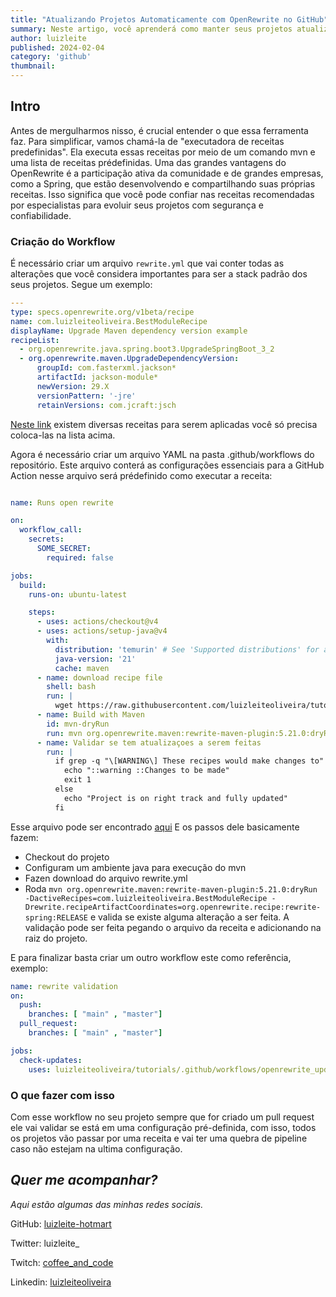 ```yaml
---
title: "Atualizando Projetos Automaticamente com OpenRewrite no GitHub"
summary: Neste artigo, você aprenderá como manter seus projetos atualizados com base em uma receita predefinida usando OpenRewrite 
author: luizleite
published: 2024-02-04
category: 'github'
thumbnail: 
---
```


## Intro

Antes de mergulharmos nisso, é crucial entender o que essa ferramenta faz. Para simplificar, vamos chamá-la de 
"executadora de receitas predefinidas". Ela executa essas receitas por meio de um comando mvn e uma lista de receitas
prédefinidas. Uma das grandes vantagens do OpenRewrite é a participação ativa da comunidade e de grandes empresas, como 
a Spring, que estão desenvolvendo e compartilhando suas próprias receitas. Isso significa que você pode confiar nas 
receitas recomendadas por especialistas para evoluir seus projetos com segurança e confiabilidade.

### Criação do Workflow

É necessário criar um arquivo `rewrite.yml` que vai conter todas as alterações que você considera importantes para ser 
a stack padrão dos seus projetos. Segue um exemplo:

```yaml
---
type: specs.openrewrite.org/v1beta/recipe
name: com.luizleiteoliveira.BestModuleRecipe
displayName: Upgrade Maven dependency version example
recipeList:
  - org.openrewrite.java.spring.boot3.UpgradeSpringBoot_3_2
  - org.openrewrite.maven.UpgradeDependencyVersion:
      groupId: com.fasterxml.jackson*
      artifactId: jackson-module*
      newVersion: 29.X
      versionPattern: '-jre'
      retainVersions: com.jcraft:jsch

```
[Neste link](https://docs.openrewrite.org/recipes/) existem diversas receitas para serem aplicadas você só precisa coloca-las
na lista acima.

Agora é necessário criar um arquivo YAML na pasta .github/workflows do repositório. Este arquivo conterá as 
configurações essenciais para a GitHub Action nesse arquivo será prédefinido como executar a receita:

```yaml

name: Runs open rewrite

on:
  workflow_call:
    secrets:
      SOME_SECRET:
        required: false

jobs:
  build:
    runs-on: ubuntu-latest

    steps:
      - uses: actions/checkout@v4
      - uses: actions/setup-java@v4
        with:
          distribution: 'temurin' # See 'Supported distributions' for available options
          java-version: '21'
          cache: maven
      - name: download recipe file
        shell: bash
        run: |
          wget https://raw.githubusercontent.com/luizleiteoliveira/tutorials/main/.github/workflows/rewrite.yml
      - name: Build with Maven
        id: mvn-dryRun
        run: mvn org.openrewrite.maven:rewrite-maven-plugin:5.21.0:dryRun -DactiveRecipes=com.luizleiteoliveira.BestModuleRecipe -Drewrite.recipeArtifactCoordinates=org.openrewrite.recipe:rewrite-spring:RELEASE > mvnResult.txt 2>&1
      - name: Validar se tem atualizaçoes a serem feitas
        run: |
          if grep -q "\[WARNING\] These recipes would make changes to" mvnResult.txt; then
            echo "::warning ::Changes to be made"
            exit 1
          else
            echo "Project is on right track and fully updated"
          fi

```


Esse arquivo pode ser encontrado [aqui](https://github.com/luizleiteoliveira/tutorials/blob/main/.github/workflows/openrewrite_update_latest.yml) 
E os passos dele basicamente fazem:

- Checkout do projeto
- Configuram um ambiente java para execução do mvn
- Fazen download do arquivo rewrite.yml
- Roda `mvn org.openrewrite.maven:rewrite-maven-plugin:5.21.0:dryRun -DactiveRecipes=com.luizleiteoliveira.BestModuleRecipe -Drewrite.recipeArtifactCoordinates=org.openrewrite.recipe:rewrite-spring:RELEASE` e valida se existe alguma alteração a ser feita. A validação pode ser feita pegando o arquivo da receita e adicionando na raiz do projeto.

E para finalizar basta criar um outro workflow este como referência, exemplo:

```yaml
name: rewrite validation
on:
  push:
    branches: [ "main" , "master"]
  pull_request:
    branches: [ "main" , "master"]

jobs:
  check-updates:
    uses: luizleiteoliveira/tutorials/.github/workflows/openrewrite_update_latest.yml@main
```



### O que fazer com isso 

Com esse workflow no seu projeto sempre que for criado um pull request ele vai validar se está em uma configuração pré-definida,
com isso, todos os projetos vão passar por uma receita e vai ter uma quebra de pipeline caso não estejam na ultima configuração. 

## _Quer me acompanhar?_

_Aqui estão algumas das minhas redes sociais._

GitHub: [luizleite-hotmart](https://github.com/luizleite-hotmart)

Twitter: luizleite_

Twitch: [coffee_and_code](https://www.twitch.tv/coffee_and_code)

Linkedin: [luizleiteoliveira](https://www.linkedin.com/in/luizleiteoliveira/)
 
